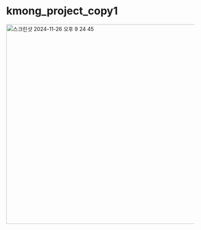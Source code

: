 # kmong_project_copy1
<img width="536" alt="스크린샷 2024-11-26 오후 9 24 45" src="https://github.com/user-attachments/assets/5c862b92-2752-45af-b183-d92cb0da3970">
